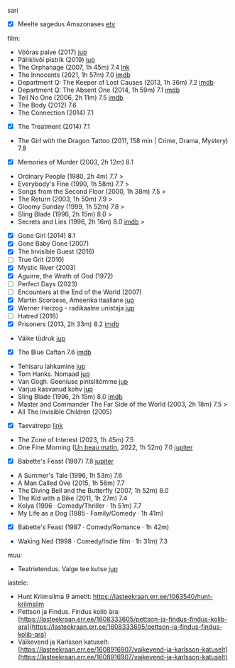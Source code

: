 
sari
- [x] Meelte sagedus Amazonases [etv](https://jupiter.err.ee/1098214/meelte-sagedus-amazonases)

film:
- Võõras palve (2017) [jup](https://jupiter.err.ee/1608957383/vooras-palve)
- Pähklivõi pistrik (2019) [jup](https://jupiter.err.ee/1608741040/pahklivoi-pistrik)
- The Orphanage (2007, 1h 45m) 7.4 [lnk](https://www.imdb.com/title/tt0464141/)
- The Innocents (2021, 1h 57m) 7.0 [imdb](https://www.imdb.com/title/tt4028464/)
- Department Q: The Keeper of Lost Causes (2013, 1h 36m) 7.2 [imdb](https://www.imdb.com/title/tt2438644/)
- Department Q: The Absent One (2014, 1h 59m) 7.1 [imdb](https://www.imdb.com/title/tt3140100/)
- Tell No One (2006, 2h 11m) 7.5 [imdb](https://www.imdb.com/title/tt0362225/) 
- The Body (2012) 7.6
- The Connection (2014) 7.1
- [x] The Treatment (2014) 7.1
- The Girl with the Dragon Tattoo (2011, 158 min | Crime, Drama, Mystery) 7.8
- [x] Memories of Murder (2003, 2h 12m) 8.1
- Ordinary People (1980, 2h 4m) 7.7 > 
- Everybody's Fine (1990, 1h 58m) 7.7 >
- Songs from the Second Floor (2000, 1h 38m) 7.5 >
-  The Return (2003, 1h 50m) 7.9 >
- Gloomy Sunday (1999, 1h 52m) 7.8 >
- Sling Blade (1996, 2h 15m) 8.0 >
- Secrets and Lies (1996, 2h 16m) 8.0 [imdb](https://www.imdb.com/title/tt0117589/) > 
- [x] Gone Girl (2014) 8.1
- [x] Gone Baby Gone (2007)
- [x] The Invisible Guest (2016)
- [ ] True Grit (2010)
- [x] Mystic River (2003)
- [x] Aguirre, the Wrath of God (1972)
- [ ] Perfect Days (2023)
- [ ] Encounters at the End of the World (2007)
- [x] Martin Scorsese, Ameerika itaallane [jup](https://jupiter.err.ee/1609261427/martin-scorsese-ameerika-itaallane)
- [x] Werner Herzog - radikaalne unistaja [jup](https://jupiter.err.ee/1609268147/werner-herzog-radikaalne-unistaja)
- [ ] Hatred (2016)
- [x] Prisoners (2013, 2h 33m) 8.2 [imdb](https://www.imdb.com/title/tt1392214/)
- Väike tüdruk [jup](https://jupiter.err.ee/1608550393/vaike-tudruk) 
- [x] The Blue Caftan 7.6 [imdb](https://www.imdb.com/title/tt17679584/?ref_=tt_sims_tt_t_2)
- Tehisaru lahkamine [jup](https://jupiter.err.ee/1609294583/tehisaru-lahkamine)
- Tom Hanks. Nomaad [jup](https://jupiter.err.ee/1609264499/tom-hanks-nomaad)
- Van Gogh. Geeniuse pintslitõmme [jup](https://jupiter.err.ee/1609141970/van-gogh-geeniuse-pintslitomme)
- Varjus kasvanud kohv [jup](https://jupiter.err.ee/1608381272/varjus-kasvanud-kohv)
- Sling Blade (1996, 2h 15m) 8.0 [imdb](https://www.imdb.com/title/tt0117666/)
- Master and Commander The Far Side of the World (2003, 2h 18m) 7.5 >
- All The Invisible Children (2005)
- [x] Taevatrepp [link](https://etv.err.ee/1609282241/taevatrepp)
- The Zone of Interest (2023, 1h 45m) 7.5
- One Fine Morning ([Un beau matin](https://www.imdb.com/title/tt13482828/), 2022, 1h 52m) 7.0  [jupiter](https://jupiter.err.ee/1609275194/uks-ilus-hommik)
- [x] Babette's Feast (1987) 7.8 [jupiter](https://jupiter.err.ee/1608895877/babette-i-pidusook)
- A Summer's Tale (1996, 1h 53m) 7.6
- A Man Called Ove (2015, 1h 56m) 7.7
- The Diving Bell and the Butterfly (2007, 1h 52m) 8.0
- The Kid with a Bike (2011, 1h 27m) 7.4
- Kolya (1996 ‧ Comedy/Thriller ‧ 1h 51m) 7.7
- My Life as a Dog (1985 ‧ Family/Comedy ‧ 1h 41m)
- [x] Babette's Feast (1987 ‧ Comedy/Romance ‧ 1h 42m)
- Waking Ned (1998 ‧ Comedy/Indie film ‧ 1h 31m) 7.3

muu:
- Teatrietendus. Valge tee kutse [jup](https://jupiter.err.ee/1608097507/teatrietendus-valge-tee-kutse)

lastele:
- Hunt Kriimsilma 9 ametit: https://lasteekraan.err.ee/1063540/hunt-kriimsilm
- Pettson ja Findus. Findus kolib ära: [https://lasteekraan.err.ee/1608333605/pettson-ja-findus-findus-kolib-ara](https://lasteekraan.err.ee/1608333605/pettson-ja-findus-findus-kolib-ara)
- Väikevend ja Karlsson katuselt: [https://lasteekraan.err.ee/1608916907/vaikevend-ja-karlsson-katuselt](https://lasteekraan.err.ee/1608916907/vaikevend-ja-karlsson-katuselt)

